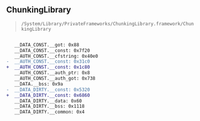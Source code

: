 ## ChunkingLibrary

> `/System/Library/PrivateFrameworks/ChunkingLibrary.framework/ChunkingLibrary`

```diff

   __DATA_CONST.__got: 0x88
   __DATA_CONST.__const: 0x7f20
   __AUTH_CONST.__cfstring: 0x40e0
-  __AUTH_CONST.__const: 0x31c0
+  __AUTH_CONST.__const: 0x1c80
   __AUTH_CONST.__auth_ptr: 0x8
   __AUTH_CONST.__auth_got: 0x738
   __DATA.__bss: 0x9a
-  __DATA_DIRTY.__const: 0x5320
+  __DATA_DIRTY.__const: 0x6860
   __DATA_DIRTY.__data: 0x60
   __DATA_DIRTY.__bss: 0x1118
   __DATA_DIRTY.__common: 0x4

```

